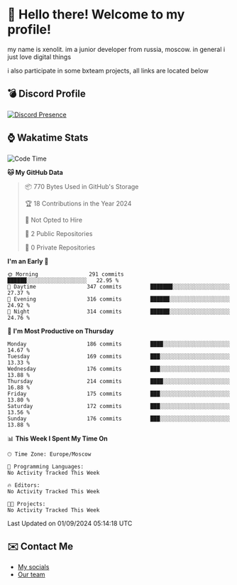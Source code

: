 # :wave: Hello there! Welcome to my profile!
my name is xenolit. im a junior developer from russia, moscow. in general i just love digital things

i also participate in some bxteam projects, all links are located below
## 💣 Discord Profile

[![Discord Presence](https://lanyard-profile-readme.vercel.app/api/982885434315120653?theme=dark&animated=true&borderRadius=30px&idleMessage=Probably%20doing%20nothing)](https://discord.com/users/982885434315120653) 

## ⌚ Wakatime Stats

<!--START_SECTION:waka-->
![Code Time](http://img.shields.io/badge/Code%20Time-30%20hrs%2027%20mins-blue)

**🐱 My GitHub Data** 

> 📦 770 Bytes Used in GitHub's Storage 
 > 
> 🏆 18 Contributions in the Year 2024
 > 
> 🚫 Not Opted to Hire
 > 
> 📜 2 Public Repositories 
 > 
> 🔑 0 Private Repositories 
 > 
**I'm an Early 🐤** 

```text
🌞 Morning                291 commits         ██████░░░░░░░░░░░░░░░░░░░   22.95 % 
🌆 Daytime                347 commits         ███████░░░░░░░░░░░░░░░░░░   27.37 % 
🌃 Evening                316 commits         ██████░░░░░░░░░░░░░░░░░░░   24.92 % 
🌙 Night                  314 commits         ██████░░░░░░░░░░░░░░░░░░░   24.76 % 
```
📅 **I'm Most Productive on Thursday** 

```text
Monday                   186 commits         ████░░░░░░░░░░░░░░░░░░░░░   14.67 % 
Tuesday                  169 commits         ███░░░░░░░░░░░░░░░░░░░░░░   13.33 % 
Wednesday                176 commits         ███░░░░░░░░░░░░░░░░░░░░░░   13.88 % 
Thursday                 214 commits         ████░░░░░░░░░░░░░░░░░░░░░   16.88 % 
Friday                   175 commits         ███░░░░░░░░░░░░░░░░░░░░░░   13.80 % 
Saturday                 172 commits         ███░░░░░░░░░░░░░░░░░░░░░░   13.56 % 
Sunday                   176 commits         ███░░░░░░░░░░░░░░░░░░░░░░   13.88 % 
```


📊 **This Week I Spent My Time On** 

```text
🕑︎ Time Zone: Europe/Moscow

💬 Programming Languages: 
No Activity Tracked This Week

🔥 Editors: 
No Activity Tracked This Week

🐱‍💻 Projects: 
No Activity Tracked This Week
```


 Last Updated on 01/09/2024 05:14:18 UTC
<!--END_SECTION:waka-->

## ✉️ Contact Me

- [My socials](https://feds.lol/xenolit)
- [Our team](https://github.com/BX-Team)
